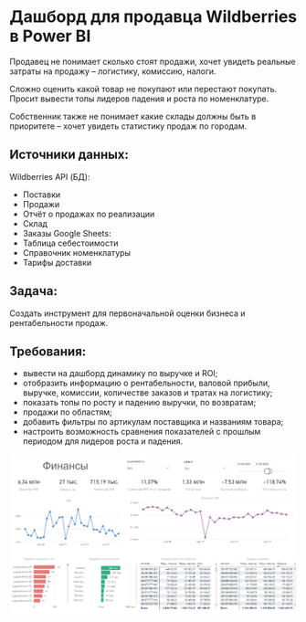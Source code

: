 # Дашборд для продавца Wildberries в Power BI

Продавец не понимает сколько стоят продажи, хочет увидеть реальные затраты на продажу – логистику, комиссию, налоги. 

Сложно оценить какой товар не покупают или перестают покупать. Просит вывести топы лидеров падения и роста по номенклатуре.

Собственник также не понимает какие склады должны быть в приоритете – хочет увидеть статистику продаж по городам.

## Источники данных:
Wildberries API (БД):
- Поставки
- Продажи
- Отчёт о продажах по реализации
- Склад
- Заказы
Google Sheets:
- Таблица себестоимости
- Справочник номенклатуры
- Тарифы доставки

## Задача:  

Создать инструмент для первоначальной оценки бизнеса и рентабельности продаж. 

## Требования:

- вывести на дашборд динамику по выручке и ROI;
- отобразить информацию о рентабельности, валовой прибыли, выручке, комиссии, количестве заказов и тратах на логистику;
- показать топы по росту и падению выручки, по возвратам;
- продажи по областям;
- добавить фильтры по артикулам поставщика и названиям товара;
- настроить возможность сравнения показателей с прошлым периодом для лидеров роста и падения.

![Скрин дашборда](https://github.com/karinatom/dashboards/blob/main/wildberries/fin.png)

